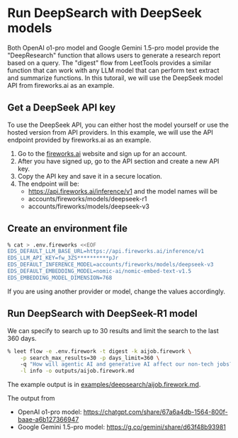 # Run DeepSearch with DeepSeek models

Both OpenAI o1-pro model and Google Gemini 1.5-pro model provide the "DeepResearch"
function that allows users to generate a research report based on a query. The
"digest" flow from LeetTools provides a similar function that can work with any LLM
model that can perform text extract and summarize functions. In this tutorail, we will
use the DeepSeek model API from fireworks.ai as an example.

## Get a DeepSeek API key

To use the DeepSeek API, you can either host the model yourself or use the hosted
version from API providers. In this example, we will use the API endpoint provided by
fireworks.ai as an example.

1. Go to the [fireworks.ai](https://fireworks.ai) website and sign up for an account.
2. After you have signed up, go to the API section and create a new API key.
3. Copy the API key and save it in a secure location.
4. The endpoint will be:
   - https://api.fireworks.ai/inference/v1
   and the model names will be
   - accounts/fireworks/models/deepseek-r1
   - accounts/fireworks/models/deepseek-v3

## Create an environment file

```bash
% cat > .env.fireworks <<EOF
EDS_DEFAULT_LLM_BASE_URL=https://api.fireworks.ai/inference/v1
EDS_LLM_API_KEY=fw_3ZS**********pJr
EDS_DEFAULT_INFERENCE_MODEL=accounts/fireworks/models/deepseek-v3
EDS_DEFAULT_EMBEDDING_MODEL=nomic-ai/nomic-embed-text-v1.5
EDS_EMBEDDING_MODEL_DIMENSION=768
```

If you are using another provider or model, change the values accordingly.

## Run DeepSearch with DeepSeek-R1 model

We can specify to search up to 30 results and limit the search to the last 360 days.

```bash
% leet flow -e .env.firework -t digest -k aijob.firework \
    -p search_max_results=30 -p days_limit=360 \ 
    -q "How will agentic AI and generative AI affect our non-tech jobs?"  \
    -l info -o outputs/aijob.firework.md
```

The example output is in [examples/deepsearch/aijob.firework.md](examples/deepsearch/aijob.firework.md).

The output from 
- OpenAI o1-pro model: https://chatgpt.com/share/67a6a4db-1564-800f-baae-a6b127366947
- Google Gemini 1.5-pro model: https://g.co/gemini/share/d63f48b93981

